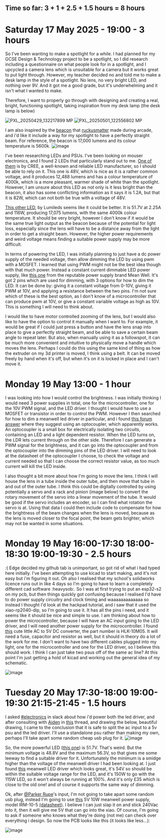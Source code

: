 ## Time so far: 3 + 1 + 2.5 + 1.5 hours  =  8 hours

# Saturday 17 May 2025 - 19:00 - 3 hours

So I've been wanting to make a spotlight for a while. I had planned for my GCSE Design & Technology project to be a spotlight, so I did research including a questionnaire on what people look for in a spotlight, and I upcycled a camera lens which is unsuitable for a camera but it works great to put light through. However, my teacher decided no and told me to make a desk lamp in the style of a spotlight. No lens, no very bright LED, and nothing over 9V. And it got me a good grade, but it's underwhelming and it isn't what I wanted to make.

Therefore, I want to properly go through with designing and creating a real, bright, functioning spotlight, taking inspiration from my desk lamp (the desk lamp is below)

![PXL_20250429_132217899 MP](https://github.com/user-attachments/assets/f220c4f3-c412-4063-a57d-dff0d6522912)
![PXL_20250501_122556802 MP](https://github.com/user-attachments/assets/2281e163-336d-49d5-bc21-3409a2349f29)

I am also inspired by the [beacon](https://hackclub.slack.com/archives/C0266FRGV/p1723503357605259) that [ruckusmatter](https://hackclub.slack.com/team/U06TZK6EKU6) made during arcade, and i'd like it include a way for my spotlight to have a perfectly straight beam. For reference, the beacon is 17,000 lumens and its colour temperature is 5600k.
![image](https://github.com/user-attachments/assets/d08b8b45-19fc-4a85-a123-553740619cb2)


I've been researching LEDs and PSUs. I've been looking on mouser electronics, and I found 2 LEDs that particularly stand out to me.
[One of them](https://www.mouser.co.uk/ProductDetail/Cree-LED/CMB3090-R050-000Q0H0A40G?qs=T%252BzbugeAwjgZC0QsY%2FU%2F9w%3D%3D) is by CREE, a well-known and reliable LED manufacturer, so I should be able to rely on it. This one is 48V, which is nice as it is a rather common voltage, and it produces 12,488 lumens and has a colour temperature of 4000k, which is a more pleasant, warmer shade of white than the spotlight. However, I am unsure about this LED as not only is it less bright than the beacon, it also has some conflicting information as it says  it is 1.2A, but that it is 82W, which can not both be true with a voltage of 48V.

[This other LED](https://www.mouser.co.uk/ProductDetail/Lumileds/L2C5-40801825G3200?qs=T3oQrply3y8Ak6%2FCD8N%252BaQ%3D%3D), by Lumileds seems like it could be better. It is 51.7V at 2.25A and 116W, producing 17,075 lumens, with the same 4000k colour temperature. It should be very bright, however I don't know if it would be the same true light output as the beacon because of the potential for light loss, especially since the lens will have to be a distance away from the light in order to get a straight beam. However, the higher power requirements and weird voltage means finding a suitable power supply may be more difficult.

In terms of powering the LED, I was initially planning to just have a dc power supply of the needed voltage, then allow dimming the LED by using pwm with a MOSFET. I learned that using PWM might not be the best idea though with that much power. Instead a constant current dimmable LED power supply, like [this one](https://www.mouser.co.uk/ProductDetail/MEAN-WELL/ELG-100-48B?qs=n51ddIYULBkC86Em3tr4DQ%3D%3D) from the reputable power supply brand Mean Well. It's got 2 pins which are used for dimming, with 3 options for how to dim the LED. It can be done by: giving it a constant voltage from 0-10V, giving it PWM at 10V, and applying a resistance between the two pins. I'm not sure which of these is the best option, as I don't know of a microcontroller that can produce pwm at 10V, or give a constant variable voltage as high as 10V. This is something I will need to think about.

I would like to have motor controlled zooming of the lens, but I would also like to have the option to control it manually when I want to. For example, it would be great if I could just press a button and have the lens snap into place to give a perfectly straight beam, and be able to save a certain beam angle to repeat later. But also, when manually using it as a followspot, it can be much more convenient and intuitive to physically move a handle which moves the lens. Perhaps I could do this using the same kind of thing as how the extruder on my 3d printer is moved, I think using a belt. It can be moved freely by hand when it's off, but when it's on it is locked in place and I can't move it.



# Monday 19 May 13:00 - 1 hour

I was looking into how I would control the brightness. I was initially thinking I would need 3 power supplies in total, one for the microcontroller, one for the 10V PWM signal, and the LED driver. I thought I would have to use a MOSFET or transistor in order to control the PWM. However I then searched for how to dim a meanwell led driver in particular, and i found [this forum answer](https://electronics.stackexchange.com/a/563669) where they suggest using an optocoupler, which apparently works. An optocoupler is a small box for electrically isolating two circuits, containing an LED and a light dependent resistor. When the LED turns on, the LDR lets current 
 through on the other side. Therefore I can generate a PWM signal for the brightness, and it can go into the optocoupler and from the optocoupler into the dimming pins of the LED driver. I will need to look at the datasheet of the optocoupler I choose, to check the voltage and current needed so that I can choose the correct resistor value, as too much current will kill the LED inside.

I also thought a bit more about how I'm going to move the lens. I think I will house the lens in a tube inside the outer tube, and then move that tube in and out of the outer tube. I think this could be digitally controlled by using potentially a servo and a rack and pinion (image below) to convert the rotary movement of the servo into a linear movement of the tube. It would be good if the servo includes an encoder, so I can find what rotation the servo is at. Using that data I could then include code to compensate for how the brightness of the beam changes when the lens is moved, because as the lens is moved closer to the focal point, the beam gets brighter, which may not be wanted in some situations.

# Monday 19 May 16:00-17:30  18:00-18:30  19:00-19:30 - 2.5 hours

:( Edge decided my github tab is unimportant, so got rid of what i had typed here initially. I've been attempting to use kicad to start making, and it's not easy but i'm figuring it out. Oh also I realised that my school's solidworks licence runs out in like 4 days so I'm going to have to learn a completely different cad software :heavysob:. So I was at first trying to put an esp32-s2 on my pcb, but then things quickly got confusing because I realised I'd have to do power supply circuitry and clock timing and waaaaaaaaaaaaa so instead I thought I'd look at the hackpad tutorial, and i saw that it used the xiao-rp2040-dip, so I'm going to use it. It has all the pins i need, and it seems like it should be nice and simple to use. I am thinking about how to power the microcontroller, because I will have an AC input going to the LED driver, and I will need another power supply for the microcontroller. I found [this](https://www.hlktech.net/index.php?id=134) cute little AC to 5V DC converter, the part number is HLK-10M05. It will need a fuse, capacitor and resistor as well, but it should in theory do a lot of the work for me. I don't want to have two different cables plugged into my light, one for the microcontroller and one for the LED driver, so I believe this should work. I think I can just take two psus off of the same ac line? At this point I'm just getting a hold of kicad and working out the general idea of my schematic.

![image](https://github.com/user-attachments/assets/8704e644-471d-45cb-ad61-32971cc67d5b)


# Tuesday 20 May 17:30-18:00  19:00-19:30  21:15-21:45 - 1.5 hours
I asked [#electronics](https://hackclub.slack.com/archives/C056AMWSFKJ/p1747758821959079) in slack about how i'd power both the led driver, and after consulting with [Aiden](https://hackclub.slack.com/team/U06CHEJ7P6U) in [this](https://hackclub.slack.com/archives/C056AMWSFKJ/p1747758821959079) thread, and drawing the below, beautiful drawing, I came to the conclusion that it is safe to 
split the ac input to a 5v psu and the led driver. I'll use a standalone psu rather than making my own, perhaps I'll take apart some random cheap usb plug for it.
![image](https://github.com/user-attachments/assets/c418081b-234b-4d86-b918-1f718c68181b)

So, the more powerful LED ([this one](https://www.mouser.co.uk/ProductDetail/Lumileds/L2C5-40801825G3200?qs=T3oQrply3y8Ak6%2FCD8N%252BaQ%3D%3D)) is 51.7V. That's weird. But the minimum voltage is 48.8V and the maximum 56.3V, so that gives me some leeway to find a suitable driver for it. Unfortunately the minimum is a smidge higher than the voltage of the meanwell driver I had been looking at. I just found [this](https://www.mouser.co.uk/ProductDetail/MEAN-WELL/ELG-150-54B?qs=sGAEpiMZZMvV8Y9YugmIgqWA%2FF1iXuxj6wUSrTKyFL2ZK2vf%2FH1rsg%3D%3D) meanwell LED driver which looks great, it's 54V so should be within the suitable voltage range for the LED, and it's 150W to go with the 115W LED, so it won't always be running at 100%. And it's only £35 which is close to the old one! and of course it supports the same way of dimming.

Ok, after [@Parker Rupe](https://hackclub.slack.com/team/U08SPJPNKDZ)'s input, I'm not going to take apart some random usb plug, instead I'm going to use [this](https://www.mouser.co.uk/ProductDetail/MEAN-WELL/IRM-10-5?qs=WkdRfq4wf1Mbq1AdfDJBoQ%3D%3D) 5V 10W meanwell power supply, model IRM-10-5 [(datasheet)](https://www.meanwellusa.com/webapp/product/search.aspx?prod=IRM-10). I believe I can just slap it on and stick 240Vac into it, then it will give me 5V that can go into the xiao. Of course, I'm going to ask if someone who knows what they're doing (not me) can check over everything i design.
So now the PCB looks like this (it looks like less...):

![image](https://github.com/user-attachments/assets/5eec0b46-98ed-4a7d-a137-6f0642e71501)
